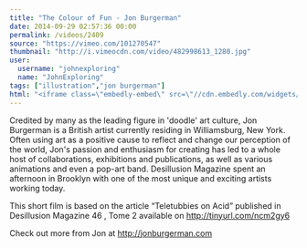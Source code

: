```yaml
---
title: "The Colour of Fun - Jon Burgerman"
date: 2014-09-29 02:57:36 00:00
permalink: /videos/2409
source: "https://vimeo.com/101270547"
thumbnail: "http://i.vimeocdn.com/video/482998613_1280.jpg"
user:
  username: "johnexploring"
  name: "JohnExploring"
tags: ["illustration","jon burgerman"]
html: "<iframe class=\"embedly-embed\" src=\"//cdn.embedly.com/widgets/media.html?src=http%3A%2F%2Fplayer.vimeo.com%2Fvideo%2F101270547&wmode=transparent&src_secure=1&url=http%3A%2F%2Fvimeo.com%2F101270547&image=http%3A%2F%2Fi.vimeocdn.com%2Fvideo%2F482998613_1280.jpg&key=daaebf4d9cdd46779200162d0ca86e20&type=text%2Fhtml&schema=vimeo\" width=\"1280\" height=\"720\" scrolling=\"no\" frameborder=\"0\" allowfullscreen></iframe>"
---
```


Credited by many as the leading figure in 'doodle' art culture, Jon Burgerman is a British artist currently residing in Williamsburg, New York. Often using art as a positive cause to reflect and change our perception of the world, Jon's passion and enthusiasm for creating has led to a whole host of collaborations, exhibitions and publications, as well as various animations and even a pop-art band. Desillusion Magazine spent an afternoon in Brooklyn with one of the most unique and exciting artists working today.

This short film is based on the article “Teletubbies on Acid” published in Desillusion Magazine 46 , Tome 2 available on http://tinyurl.com/ncm2gy6

Check out more from Jon at http://jonburgerman.com